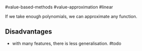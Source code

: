 #value-based-methods #value-approximation #linear

If we take enough polynomials, we can approximate any function.

## Disadvantages
* with many features, there is less generalisation. #todo
